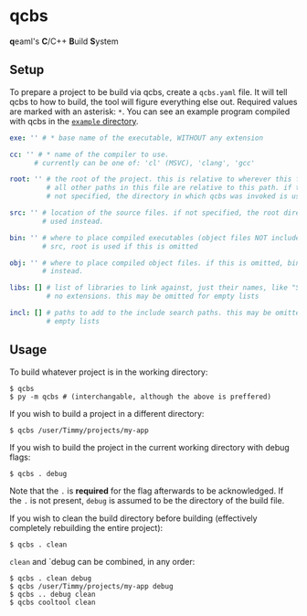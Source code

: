 # qcbs

**q**eaml's **C**/C++ **B**uild **S**ystem

## Setup

To prepare a project to be build via qcbs, create a `qcbs.yaml` file. It will
tell qcbs to how to build, the tool will figure everything else out. Required
values are marked with an asterisk: `*`. You can see an example program compiled
with qcbs in the [`example` directory](example).

```yaml
exe: '' # * base name of the executable, WITHOUT any extension

cc: '' # * name of the compiler to use.
      # currently can be one of: 'cl' (MSVC), 'clang', 'gcc'

root: '' # the root of the project. this is relative to wherever this file is.
         # all other paths in this file are relative to this path. if this is
         # not specified, the directory in which qcbs was invoked is used.

src: '' # location of the source files. if not specified, the root directory is
        # used instead.

bin: '' # where to place compiled executables (object files NOT included). alike
        # src, root is used if this is omitted

obj: '' # where to place compiled object files. if this is omitted, bin is used
        # instead.

libs: [] # list of libraries to link against, just their names, like "SDL2":
         # no extensions. this may be omitted for empty lists

incl: [] # paths to add to the include search paths. this may be omitted for
         # empty lists
```

## Usage

To build whatever project is in the working directory:

```console
$ qcbs
$ py -m qcbs # (interchangable, although the above is preffered)
```

If you wish to build a project in a different directory:

```console
$ qcbs /user/Timmy/projects/my-app
```

If you wish to build the project in the current working directory with debug
flags:

```console
$ qcbs . debug
```

Note that the `.` is **required** for the flag afterwards to be acknowledged.
If the `.` is not present, `debug` is assumed to be the directory of the
build file.

If you wish to clean the build directory before building (effectively
completely rebuilding the entire project):

```console
$ qcbs . clean
```

`clean` and `debug can be combined, in any order:

```console
$ qcbs . clean debug
$ qcbs /user/Timmy/projects/my-app debug
$ qcbs .. debug clean
$ qcbs cooltool clean
```
